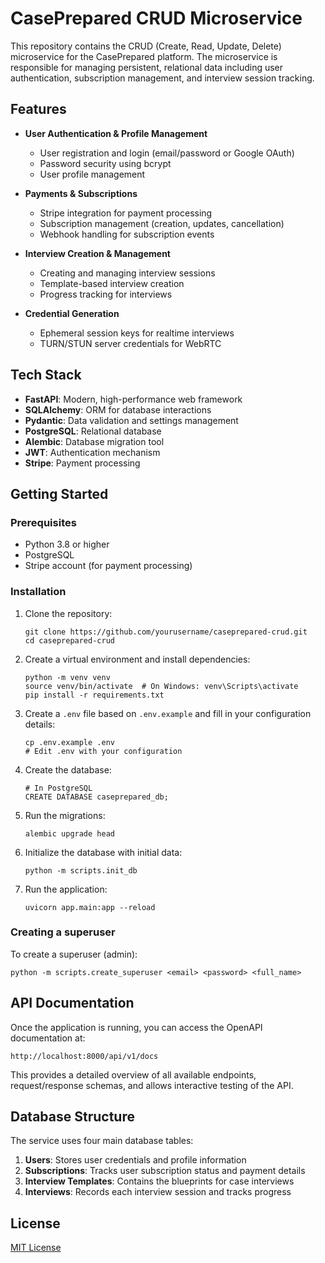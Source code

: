 # CasePrepared CRUD Microservice

This repository contains the CRUD (Create, Read, Update, Delete) microservice for the CasePrepared platform. The microservice is responsible for managing persistent, relational data including user authentication, subscription management, and interview session tracking.

## Features

- **User Authentication & Profile Management**
  - User registration and login (email/password or Google OAuth)
  - Password security using bcrypt
  - User profile management

- **Payments & Subscriptions**
  - Stripe integration for payment processing
  - Subscription management (creation, updates, cancellation)
  - Webhook handling for subscription events

- **Interview Creation & Management**
  - Creating and managing interview sessions
  - Template-based interview creation
  - Progress tracking for interviews

- **Credential Generation**
  - Ephemeral session keys for realtime interviews
  - TURN/STUN server credentials for WebRTC

## Tech Stack

- **FastAPI**: Modern, high-performance web framework
- **SQLAlchemy**: ORM for database interactions
- **Pydantic**: Data validation and settings management
- **PostgreSQL**: Relational database
- **Alembic**: Database migration tool
- **JWT**: Authentication mechanism
- **Stripe**: Payment processing

## Getting Started

### Prerequisites

- Python 3.8 or higher
- PostgreSQL
- Stripe account (for payment processing)

### Installation

1. Clone the repository:
   ```
   git clone https://github.com/yourusername/caseprepared-crud.git
   cd caseprepared-crud
   ```

2. Create a virtual environment and install dependencies:
   ```
   python -m venv venv
   source venv/bin/activate  # On Windows: venv\Scripts\activate
   pip install -r requirements.txt
   ```

3. Create a `.env` file based on `.env.example` and fill in your configuration details:
   ```
   cp .env.example .env
   # Edit .env with your configuration
   ```

4. Create the database:
   ```
   # In PostgreSQL
   CREATE DATABASE caseprepared_db;
   ```

5. Run the migrations:
   ```
   alembic upgrade head
   ```

6. Initialize the database with initial data:
   ```
   python -m scripts.init_db
   ```

7. Run the application:
   ```
   uvicorn app.main:app --reload
   ```

### Creating a superuser

To create a superuser (admin):

```
python -m scripts.create_superuser <email> <password> <full_name>
```

## API Documentation

Once the application is running, you can access the OpenAPI documentation at:

```
http://localhost:8000/api/v1/docs
```

This provides a detailed overview of all available endpoints, request/response schemas, and allows interactive testing of the API.

## Database Structure

The service uses four main database tables:

1. **Users**: Stores user credentials and profile information
2. **Subscriptions**: Tracks user subscription status and payment details
3. **Interview Templates**: Contains the blueprints for case interviews
4. **Interviews**: Records each interview session and tracks progress

## License

[MIT License](LICENSE) 